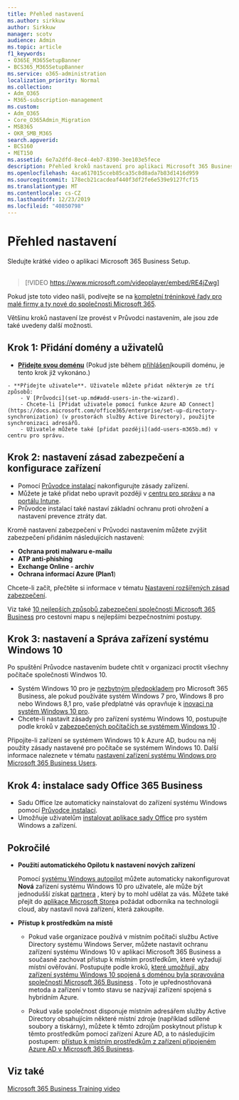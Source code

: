 ```yaml
---
title: Přehled nastavení
ms.author: sirkkuw
author: Sirkkuw
manager: scotv
audience: Admin
ms.topic: article
f1_keywords:
- O365E_M365SetupBanner
- BCS365_M365SetupBanner
ms.service: o365-administration
localization_priority: Normal
ms.collection:
- Adm_O365
- M365-subscription-management
ms.custom:
- Adm_O365
- Core_O365Admin_Migration
- MSB365
- OKR_SMB_M365
search.appverid:
- BCS160
- MET150
ms.assetid: 6e7a2dfd-8ec4-4eb7-8390-3ee103e5fece
description: Přehled kroků nastavení pro aplikaci Microsoft 365 Business.
ms.openlocfilehash: 4aca617015cceb85ca35c8d8ada7b83d1416d959
ms.sourcegitcommit: 178ecb21cacdeaf440f3df2fe6e539e9127fcf15
ms.translationtype: MT
ms.contentlocale: cs-CZ
ms.lasthandoff: 12/23/2019
ms.locfileid: "40850798"
---
```

# <a name="overview-of-setup"></a>Přehled nastavení

Sledujte krátké video o aplikaci Microsoft 365 Business Setup.<br><br>

> [!VIDEO https://www.microsoft.com/videoplayer/embed/RE4jZwg] 

Pokud jste toto video našli, podívejte se na [kompletní tréninkové řady pro malé firmy a ty nové do společnosti Microsoft 365](https://support.office.com/article/6ab4bbcd-79cf-4000-a0bd-d42ce4d12816).

Většinu kroků nastavení lze provést v Průvodci nastavením, ale jsou zde také uvedeny další možnosti.

## <a name="step-1-add-your-domain-and-users"></a>Krok 1: Přidání domény a uživatelů

   - **[Přidejte svou doménu](set-up.md#add-your-domain-to-personalize-sign-in)** (Pokud jste během [přihlášení](sign-up.md)koupili doménu, je tento krok již vykonáno.)

    - **Přidejte uživatele**. Uživatele můžete přidat některým ze tří způsobů:
        - V [Průvodci](set-up.md#add-users-in-the-wizard).
        - Chcete-li [Přidat uživatele pomocí funkce Azure AD Connect](https://docs.microsoft.com/office365/enterprise/set-up-directory-synchronization) (v prostorách služby Active Directory), použijte synchronizaci adresářů.
        - Uživatele můžete také [přidat později](add-users-m365b.md) v centru pro správu.
## <a name="step-2-set-up-security-policies-and-configure-devices"></a>Krok 2: nastavení zásad zabezpečení a konfigurace zařízení 

  - Pomocí [Průvodce instalací](set-up.md#protect-your-organization) nakonfigurujte zásady zařízení. 
  - Můžete je také přidat nebo upravit později v [centru pro správu](view-policies-and-devices.md) a na [portálu Intune](https://docs.microsoft.com/intune/tutorial-walkthrough-intune-portal).
  - Průvodce instalací také nastaví základní ochranu proti ohrožení a nastavení prevence ztráty dat.
  
  Kromě nastavení zabezpečení v Průvodci nastavením můžete zvýšit zabezpečení přidáním následujících nastavení:

- **Ochrana proti malwaru e-mailu**
- **ATP anti-phishing**
- **Exchange Online - archiv**
- **Ochrana informací Azure (Plan1**)

Chcete-li začít, přečtěte si informace v tématu [Nastavení rozšířených zásad zabezpečení](set-up-advanced-security.md).

Viz také [10 nejlepších způsobů zabezpečení společnosti Microsoft 365 Business](https://docs.microsoft.com/office365/admin/security-and-compliance/secure-your-business-data) pro cestovní mapu s nejlepšími bezpečnostními postupy.

## <a name="step-3-set-up-and-manage-windows-10-devices"></a>Krok 3: nastavení a Správa zařízení systému Windows 10

Po spuštění Průvodce nastavením budete chtít v organizaci proctit všechny počítače společnosti Windwos 10.
  
- Systém Windows 10 pro je [nezbytným předpokladem](pre-requisites-for-data-protection.md) pro Microsoft 365 Business, ale pokud používáte systém Windows 7 pro, Windows 8 pro nebo Windows 8,1 pro, vaše předplatné vás opravňuje k [inovaci na systém Windows 10 pro](https://docs.microsoft.com/microsoft-365/business/upgrade-to-windows-pro-creators-update).
- Chcete-li nastavit zásady pro zařízení systému Windows 10, postupujte podle kroků v [zabezpečených počítačích se systémem Windows 10](secure-win-10-pcs.md) .

Připojíte-li zařízení se systémem Windows 10 k Azure AD, budou na něj použity zásady nastavené pro počítače se systémem Windows 10. Další informace naleznete v tématu [nastavení zařízení systému Windows pro Microsoft 365 Business Users](set-up-windows-devices.md).

## <a name="step-4-install-office-365-business"></a>Krok 4: instalace sady Office 365 Business
- Sadu Office lze automaticky nainstalovat do zařízení systému Windows pomocí [Průvodce instalací](set-up.md#deploy-office-365-client-apps).
- Umožňuje uživatelům [instalovat aplikace sady Office](https://docs.microsoft.com/office365/admin/setup/install-applications) pro systém Windows a zařízení.
     
## <a name="advanced"></a>Pokročilé
- **Použití automatického Opilotu k nastavení nových zařízení**
            
     Pomocí [systému Windows autopilot](add-autopilot-devices-and-profile.md) můžete automaticky nakonfigurovat **Nová** zařízení systému Windows 10 pro uživatele, ale může být jednodušší získat [partnera](https://www.microsoft.com/solution-providers/search) , který by to mohl udělat za vás. Můžete také přejít do [aplikace Microsoft Store](https://go.microsoft.com/fwlink/?linkid=874598)a požádat odborníka na technologii cloud, aby nastavil nová zařízení, která zakoupíte.

- **Přístup k prostředkům na místě**

     - Pokud vaše organizace používá v místním počítači službu Active Directory systému Windows Server, můžete nastavit ochranu zařízení systému Windows 10 v aplikaci Microsoft 365 Business a současně zachovat přístup k místním prostředkům, které vyžadují místní ověřování. Postupujte podle kroků, [které umožňují, aby zařízení systému Windows 10 spojená s doménou byla spravována společností Microsoft 365 Business](manage-windows-devices.md) . Toto je upřednostňovaná metoda a zařízení v tomto stavu se nazývají zařízení spojená s hybridním Azure.

    - Pokud vaše společnost disponuje místním adresářem služby Active Directory obsahujícím některé místní zdroje (například sdílené soubory a tiskárny), můžete k těmto zdrojům poskytnout přístup k těmto prostředkům pomocí zařízení Azure AD, a to následujícím postupem: [přístup k místním prostředkům z zařízení připojeném Azure AD v Microsoft 365 Business](access-resources.md).

## <a name="see-also"></a>Viz také

[Microsoft 365 Business Training video](https://support.office.com/article/6ab4bbcd-79cf-4000-a0bd-d42ce4d12816)
